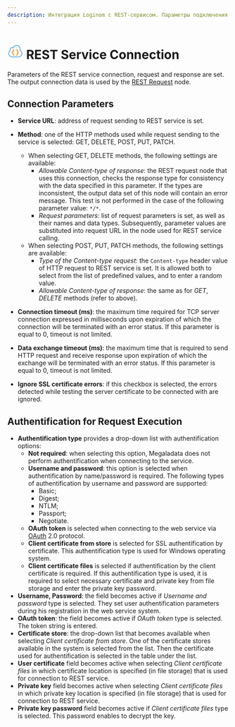 ```yaml
---
description: Интеграция Loginom с REST-сервисом. Параметры подключения. Авторизация при выполнении запроса.
---
```

# ![](./../../../images/icons/common/data-sources/web-rest_default.svg) REST Service Connection

Parameters of the REST service connection, request and response are set. The output connection data is used by the [REST Request](./../../../processors/integration/rest-request.md) node.

## Connection Parameters

* **Service URL**: address of request sending to REST service is set.
* **Method**: one of the HTTP methods used while request sending to the service is selected: GET, DELETE, POST, PUT, PATCH.

   * When selecting GET, DELETE methods, the following settings are available:
      * *Allowable Content-type of response*: the REST request node that uses this connection, checks the response type for consistency with the data specified in this parameter. If the types are inconsistent, the output data set of this node will contain an error message. This test is not performed in the case of the following parameter value: `*/*`.
      * *Request parameters*: list of request parameters is set, as well as their names and data types. Subsequently, parameter values are substituted into request URL in the node used for REST service calling.
   * When selecting POST, PUT, PATCH methods, the following settings are available:
      * *Type of the Content-type request*: the `Content-type` header value of HTTP request to REST service is set. It is allowed both to select from the list of predefined values, and to enter a random value.
      * *Allowable Content-type of response*: the same as for *GET*, *DELETE* methods (refer to above).
* **Connection timeout (ms)**: the maximum time required for TCP server connection expressed in milliseconds upon expiration of which the connection will be terminated with an error status. If this parameter is equal to 0, timeout is not limited.
* **Data exchange timeout (ms)**: the maximum time that is required to send HTTP request and receive response upon expiration of which the exchange will be terminated with an error status. If this parameter is equal to 0, timeout is not limited.
* **Ignore SSL certificate errors**: if this checkbox is selected, the errors detected while testing the server certificate to be connected with are ignored.

## Authentification for Request Execution

* **Authentification type** provides a drop-down list with authentification options:
   * **Not required**: when selecting this option, Megaladata does not perform authentification when connecting to the service.
   * **Username and password**: this option is selected when authentification by name/password is required. The following types of authentification by username and password are supported:
      * Basic;
      * Digest;
      * NTLM;
      * Passport;
      * Negotiate.
   * **OAuth token** is selected when connecting to the web service via [OAuth](https://ru.wikipedia.org/wiki/OAuth) 2.0 protocol.
   * **Client certificate from store** is selected for SSL authentification by certificate. This authentification type is used for Windows operating system.
   * **Client certificate files** is selected if authentification by the client certificate is required. If this authentification type is used, it is required to select necessary certificate and private key from file storage and enter the private key password.
* **Username, Password**: the field becomes active if *Username and password* type is selected. They set user authentification parameters during his registration in the web service system.
* **OAuth token**: the field becomes active if *OAuth token* type is selected. The token string is entered.
* **Certificate store**: the drop-down list that becomes available when selecting *Client certificate from store*. One of the certificate stores available in the system is selected from the list. Then the certificate used for authentification is selected in the table under the list.
* **User certificate** field becomes active when selecting *Client certificate files* in which certificate location is specified (in file storage) that is used for connection to REST service.
* **Private key** field becomes active when selecting *Client certificate files* in which private key location is specified (in file storage) that is used for connection to REST service.
* **Private key password** field becomes active if *Client certificate files* type is selected. This password enables to decrypt the key.